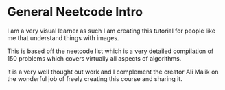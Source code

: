 # General Neetcode Intro

I am a very visual learner as such I am creating this tutorial for people like me that understand things with images.

This is based off the neetcode list which is a very detailed compilation of 150 problems which covers virtually all aspects of algorithms.

it is a very well thought out work and I complement the creator Ali Malik on the wonderful job of freely creating this course and sharing it.
